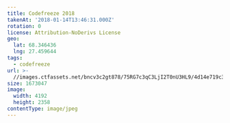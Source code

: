 ```yaml
---
title: Codefreeze 2018
takenAt: '2018-01-14T13:46:31.000Z'
rotation: 0
license: Attribution-NoDerivs License
geo:
  lat: 68.346436
  lng: 27.459644
tags:
  - codefreeze
url: >-
  //images.ctfassets.net/bncv3c2gt878/75RG7c3qC3LjI2T0nU3HL9/4d14e719c38b43a6e53f78ec60867db3/codefreeze-2018_25929253798_o
size: 1673047
image:
  width: 4192
  height: 2358
contentType: image/jpeg
---
```


